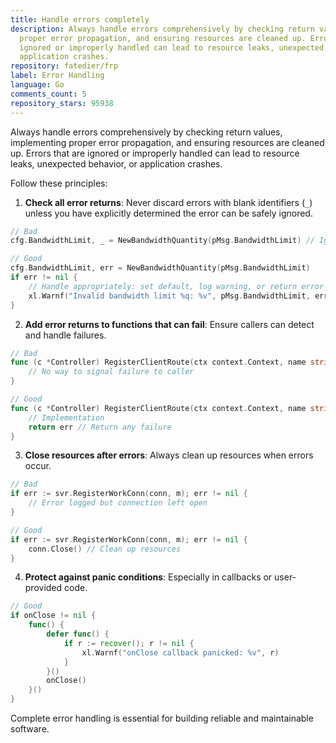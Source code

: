 ```yaml
---
title: Handle errors completely
description: Always handle errors comprehensively by checking return values, implementing
  proper error propagation, and ensuring resources are cleaned up. Errors that are
  ignored or improperly handled can lead to resource leaks, unexpected behavior, or
  application crashes.
repository: fatedier/frp
label: Error Handling
language: Go
comments_count: 5
repository_stars: 95938
---
```


Always handle errors comprehensively by checking return values, implementing proper error propagation, and ensuring resources are cleaned up. Errors that are ignored or improperly handled can lead to resource leaks, unexpected behavior, or application crashes.

Follow these principles:

1. **Check all error returns**: Never discard errors with blank identifiers (`_`) unless you have explicitly determined the error can be safely ignored.

```go
// Bad
cfg.BandwidthLimit, _ = NewBandwidthQuantity(pMsg.BandwidthLimit) // Ignores error, creating empty bandwidth limit

// Good
cfg.BandwidthLimit, err = NewBandwidthQuantity(pMsg.BandwidthLimit)
if err != nil {
    // Handle appropriately: set default, log warning, or return error
    xl.Warnf("Invalid bandwidth limit %q: %v", pMsg.BandwidthLimit, err)
}
```

2. **Add error returns to functions that can fail**: Ensure callers can detect and handle failures.

```go
// Bad
func (c *Controller) RegisterClientRoute(ctx context.Context, name string, routes []net.IPNet, conn io.ReadWriteCloser) {
    // No way to signal failure to caller
}

// Good
func (c *Controller) RegisterClientRoute(ctx context.Context, name string, routes []net.IPNet, conn io.ReadWriteCloser) error {
    // Implementation
    return err // Return any failure
}
```

3. **Close resources after errors**: Always clean up resources when errors occur.

```go
// Bad
if err := svr.RegisterWorkConn(conn, m); err != nil {
    // Error logged but connection left open
}

// Good
if err := svr.RegisterWorkConn(conn, m); err != nil {
    conn.Close() // Clean up resources
}
```

4. **Protect against panic conditions**: Especially in callbacks or user-provided code.

```go
// Good
if onClose != nil {
    func() {
        defer func() {
            if r := recover(); r != nil {
                xl.Warnf("onClose callback panicked: %v", r)
            }
        }()
        onClose()
    }()
}
```

Complete error handling is essential for building reliable and maintainable software.
